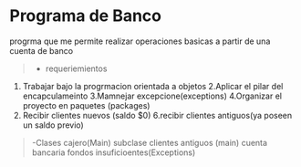 # Programa de Banco

progrma que me permite realizar operaciones basicas  a partir de una cuenta de banco

>- requeriemientos
1. Trabajar bajo la progrmacion orientada a objetos
2.Aplicar el pilar del encapculameinto
3.Mamnejar excepcione(exceptions)
4.Organizar el proyecto en paquetes (packages)
5. Recibir clientes nuevos (saldo $0)
6.recibir clientes antiguos(ya poseen un saldo  previo)

>-Clases
cajero(Main)
subclase clientes antiguos (main)
cuenta bancaria
fondos insuficioentes(Exceptions)